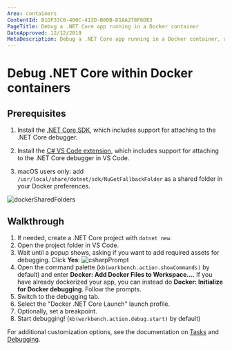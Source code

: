 ```yaml
---
Area: containers
ContentId: B1DF33C0-400C-413D-B60B-D1AA278F6DE3
PageTitle: Debug a .NET Core app running in a Docker container
DateApproved: 12/12/2019
MetaDescription: Debug a .NET Core app running in a Docker container, using Visual Studio Code.
---
```

# Debug .NET Core within Docker containers

## Prerequisites

1. Install the [.NET Core SDK](https://www.microsoft.com/net/download), which includes support for attaching to the .NET Core debugger.

1. Install the [C# VS Code extension](https://marketplace.visualstudio.com/items?itemName=ms-vscode.csharp), which includes support for attaching to the .NET Core debugger in VS Code.

1. macOS users only: add `/usr/local/share/dotnet/sdk/NuGetFallbackFolder` as a shared folder in your Docker preferences.

![dockerSharedFolders](images/debug/mac-folders.png)

## Walkthrough

1. If needed, create a .NET Core project with `dotnet new`.
1. Open the project folder in VS Code.
1. Wait until a popup shows, asking if you want to add required assets for debugging. Click **Yes**:
   ![csharpPrompt](images/csharp-prompt.png)
1. Open the command palette (`kb(workbench.action.showCommands)` by default) and enter **Docker: Add Docker Files to Workspace...**. If you have already dockerized your app, you can instead do **Docker: Initialize for Docker debugging**. Follow the prompts.
1. Switch to the debugging tab.
1. Select the "Docker .NET Core Launch" launch profile.
1. Optionally, set a breakpoint.
1. Start debugging! (`kb(workbench.action.debug.start)` by default)

For additional customization options, see the documentation on [Tasks](/docs/containers/reference.md) and [Debugging](/docs/containers/debug-common.md).
